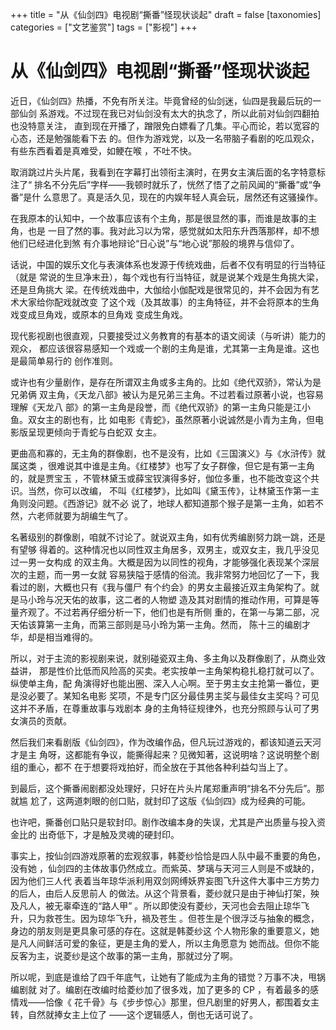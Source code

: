 +++
title = "从《仙剑四》电视剧“撕番”怪现状谈起"
draft = false
[taxonomies]
categories = ["文艺鉴赏"]
tags = ["影视"]
+++

# 从《仙剑四》电视剧“撕番”怪现状谈起

近日，《仙剑四》热播，不免有所关注。毕竟曾经的仙剑迷，仙四是我最后玩的一部仙剑
系游戏。不过现在我已对仙剑没有太大的执念了，所以此前对仙剑四翻拍也没特意关注，
直到现在开播了，蹭限免白嫖看了几集。平心而论，若以宽容的心态，还是勉强能看下去
的。但作为游戏党，以及一名带脑子看剧的吃瓜观众，有些东西看着是真难受，如鲠在喉
，不吐不快。

取消跳过片头片尾，我看到在字幕打出领衔主演时，在男女主演后面的名字特意标注了“
排名不分先后”字样——我顿时就乐了，恍然了悟了之前风闻的“撕番”或“争番”是什
么意思了。真是活久见，现在的内娱年轻人真会玩，居然还有这骚操作。

在我原本的认知中，一个故事应该有个主角，那是很显然的事，而谁是故事的主角，也是
一目了然的事。我对此习以为常，感觉就如太阳东升西落那样，却不想他们已经进化到煞
有介事地辩论“日心说”与“地心说”那般的境界与信仰了。

话说，中国的娱乐文化与表演体系也发源于传统戏曲，后者不仅有明显的行当特征（就是
常说的生旦净末丑），每个戏也有行当特征，就是说某个戏是生角挑大梁，还是旦角挑大
梁。在传统戏曲中，大伽给小伽配戏是很常见的，并不会因为有艺术大家给你配戏就改变
了这个戏（及其故事）的主角特征，并不会将原本的生角戏变成旦角戏，或原本的旦角戏
变成生角戏。

现代影视剧也很直观，只要接受过义务教育的有基本的语文阅读（与听讲）能力的观众，
都应该很容易感知一个戏或一个剧的主角是谁，尤其第一主角是谁。这也是最简单易行的
创作准则。

或许也有少量剧作，是存在所谓双主角或多主角的。比如《绝代双骄》，常认为是兄弟俩
双主角，《天龙八部》被认为是兄弟三主角。不过若看过原著小说，也容易理解《天龙八
部》的第一主角是段誉，而《绝代双骄》的第一主角只能是江小鱼。双女主的剧也有，比
如电影《青蛇》，虽然原著小说诚然是小青为主角，但电影版呈现更倾向于青蛇与白蛇双
女主。

更曲高和寡的，无主角的群像剧，也不是没有，比如《三国演义》与《水浒传》就属这类
，很难说其中谁是主角。《红楼梦》也写了女子群像，但它是有第一主角的，就是贾宝玉
，不管林黛玉或薛宝钗演得多好，伽位多重，也不能改变这个共识。当然，你可以改编，
不叫《红楼梦》，比如叫《黛玉传》，让林黛玉作第一主角则没问题。《西游记》就不必
说了，地球人都知道那个猴子是第一主角，如若不然，六老师就要为胡编生气了。

名著级别的群像剧，咱就不讨论了。就说双主角，如有优秀编剧努力跳一跳，还是有望够
得着的。这种情况也以同性双主角居多，双男主，或双女主，我几乎没见过一男一女构成
的双主角。大概是因为以同性的视角，才能够强化表现某个深层次的主题，而一男一女就
容易狭隘于感情的俗流。我非常努力地回忆了一下，我看过的剧，大概也只有《我与僵尸
有个约会》的男女主最接近双主角架构了。就是马小玲与况天佑的故事，这二者的人物塑
造及其对剧情的推动作用，可算是等量齐观了。不过若再仔细分析一下，他们也是有所侧
重的，在第一与第二部，况天佑该算第一主角，而第三部则是马小玲为第一主角。然而，
陈十三的编剧才华，却是相当难得的。

所以，对于主流的影视剧来说，就别碰瓷双主角、多主角以及群像剧了，从商业效益讲，
那是性价比低而风险高的买卖。老实按单一主角架构稳扎稳打就可以了。纵使单主角，配
角演得好也能出圈、深入人心啊。至于男主女主抢第一番位，更是没必要了。某知名电影
奖项，不是专门区分最佳男主奖与最佳女主奖吗？可见这并不矛盾，在尊重故事与戏剧本
身的主角特征规律外，也充分照顾与认可了男女演员的贡献。

然后我们来看剧版《仙剑四》，作为改编作品，但凡玩过游戏的，都该知道云天河才是主
角呀，这都能有争议，能撕得起来？见微知著，这说明啥？这说明整个剧组的重心，都不
在于想要将戏拍好，而全放在于其他各种利益勾当上了。

到最后，这个撕番闹剧都没处理好，只好在片头片尾郑重声明“排名不分先后”。那就尴
尬了，这两道刺眼的创口贴，就封印了这版《仙剑四》成为经典的可能。

也许吧，撕番创口贴只是软封印。剧作改编本身的失误，尤其是产出质量与投入资金比的
出奇低下，才是触及灵魂的硬封印。

事实上，按仙剑四游戏原著的宏观叙事，韩菱纱恰恰是四人队中最不重要的角色，没有她
，仙剑四的主体故事仍然成立。而紫英、梦璃与天河三人则是不或缺的，因为他们三人代
表着当年琼华派利用双剑网缚妖界妄图飞升这件大事中三方势力的后人，由后人反思前人
的做法。从这个背景看，菱纱就只是由于神仙打架，殃及凡人，被无辜牵连的“路人甲”
。所以即使没有菱纱，天河也会去阻止琼华飞升，只为救苍生。因为琼华飞升，禍及苍生
。但苍生是个很浮泛与抽象的概念，身边的朋友则是更具象可感的存在。这就是韩菱纱这
个人物形象的重要意义，她是凡人间鲜活可爱的象征，更是主角的爱人，所以主角愿意为
她而战。但你不能反客为主，说菱纱是这个故事的第一主角，那就过分了啊。

所以呢，到底是谁给了四千年底气，让她有了能成为主角的错觉？万事不决，甩锅编剧就
对了。编剧在改编时给菱纱加了很多戏，加了更多的 CP ，有着最多的感情戏——恰像《
花千骨》与《步步惊心》那里，但凡剧里的好男人，都围着女主转，自然就捧女主上位了
——这个逻辑感人，倒也无话可说了。
